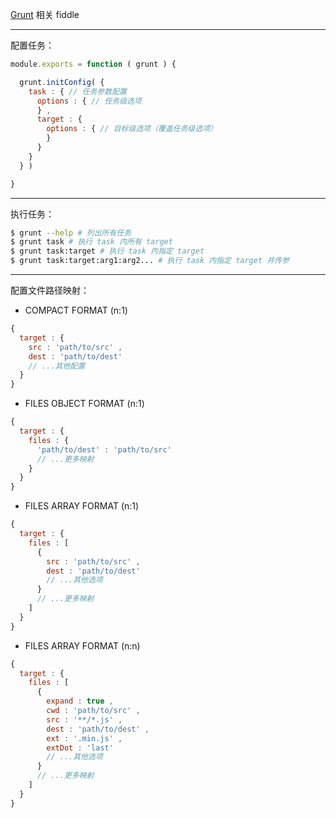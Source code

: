 [Grunt](http://gruntjs.com/) 相关 fiddle

---

配置任务：

```js
module.exports = function ( grunt ) {

  grunt.initConfig( {
    task : { // 任务参数配置
      options : { // 任务级选项
      } ,
      target : {
        options : { // 目标级选项（覆盖任务级选项）
        }
      }
    }
  } )

}
```

---

执行任务：

```sh
$ grunt --help # 列出所有任务
$ grunt task # 执行 task 内所有 target
$ grunt task:target # 执行 task 内指定 target
$ grunt task:target:arg1:arg2... # 执行 task 内指定 target 并传参
```

---

配置文件路径映射：

- COMPACT FORMAT (n:1)

```js
{
  target : {
    src : 'path/to/src' ,
    dest : 'path/to/dest'
    // ...其他配置
  }
}
```

- FILES OBJECT FORMAT (n:1)

```js
{
  target : {
    files : {
      'path/to/dest' : 'path/to/src'
      // ...更多映射
    }
  }
}
```

- FILES ARRAY FORMAT (n:1)

```js
{
  target : {
    files : [
      {
        src : 'path/to/src' ,
        dest : 'path/to/dest'
        // ...其他选项
      }
      // ...更多映射
    ]
  }
}
```

- FILES ARRAY FORMAT (n:n)

```js
{
  target : {
    files : [
      {
        expand : true ,
        cwd : 'path/to/src' ,
        src : '**/*.js' ,
        dest : 'path/to/dest' ,
        ext : '.min.js' ,
        extDot : 'last'
        // ...其他选项
      }
      // ...更多映射
    ]
  }
}
```
